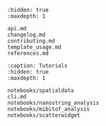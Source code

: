 ```{include} ../README.md

```

```{toctree}
:hidden: true
:maxdepth: 1

api.md
changelog.md
contributing.md
template_usage.md
references.md
```

```{toctree}
:caption: Tutorials
:hidden: true
:maxdepth: 1

notebooks/spatialdata
cli.md
notebooks/nanostring_analysis
notebooks/mibitof_analysis
notebooks/scatterwidget
```
